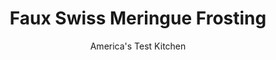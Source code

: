---
layout: ../../layouts/MarkdownPostLayout.astro
title: Faux Swiss Meringue Frosting
author: America's Test Kitchen
pubDate: 2023-03-15
description: "A supermarket shortcut ensures the perfect spreadable texture."
image_url: https://res.cloudinary.com/hksqkdlah/image/upload/ar_1:1,c_fill,dpr_2.0,f_auto,fl_lossy.progressive.strip_profile,g_faces:auto,q_auto:low,w_344/SFS_GAC_Candy-Corn-Cake-14_hkdhpx
tags: ["Desserts or Baked Goods","Cakes"]
calories: 5723
protein: 
carbohydrates: 35
fats: 
fiber: 
ingredients: ["1 pound (4 sticks), unsalted butter, softened","1/2 teaspoon, table salt","2 1/3 cups (9⅓ ounces), confectioners' sugar","1 pound (3½ cups), marshmallow creme"]
serves: 18
time: "30 minutes"
instructions: ["Using stand mixer fitted with whisk attachment, whip butter and salt on medium speed until smooth, about 1 minute. Reduce speed to low and slowly add sugar. Increase speed to medium and whip until smooth, about 2 minutes, scraping down bowl as needed. Add marshmallow creme, increase speed to medium-high, and whip until light and fluffy, about 5 minutes. (Frosting can be refrigerated for up to 24 hours. Let sit at room temperature until softened, about 1 hour, and whip in stand mixer until light and fluffy before using.)"]
nutrition: ["7 mg Potassium","8 mg Phosphorus","6 mg Calcium","1 mg Magnesium","87 mg Sodium","20 g Fat","5 g Monounsaturated","54 mg Cholesterol","12 g Saturated","1 µg Folate (food)","28 g Sugars","1 µg Vitamin K","8 g Water","35 g Carbs","1 µg Folate equivalent (total)","172 µg Vitamin A","317 kcal Energy","28 g Sugars, added","5723 calories"]
notes: "We developed this recipe with Marshmallow Fluff."
---